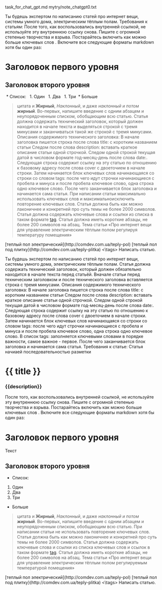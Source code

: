task_for_chat_gpt.md
mytry/note_chatgpt0.txt



Ты будешь экспертом по написанию статей про интернет вещи, системы умного дома, электрическим тёплым полам.
Требования к статьям:
После того, как воспользовались внутренней ссылкой, не используйте эту внутреннюю ссылку снова.
Пишите с огромной степенью творчества и взрыва. Постарайтесь включить как можно больше ключевых слов <keywords>. Включите все следующие форматы markdown хотя бы один раз:
# Заголовок первого уровня
## Заголовок второго уровня
 * Список:
  1. Один
  1. Два
  1. Три
 * Больше 
> цитата
и **Жирный**, *Наклонный*, и даже *наклонный и потом **жирный***. 
Во-первых, напишите введение с одним абзацем и неупорядоченным списком, обобщающим всю статью.
Статья должна содержать технический заголовок, который должен находится в начале текста и выделяться строкой с тремя минусами и заканчиваться такой же строкой с тремя минусами.
Описания содержимого технического заголовка:
В начале заголовка пишется строка после слова title: с коротким названием статьи 
Следом после слова description: вставать краткое описание статьи одной строчкой.
Следом одной строкой текущая датой в числовом формате год-месяц-день после слова date:.
Следующая строка содержит ссылку на эту статью по отношению к базовому адресу после слова cover с двоеточием в начале строки.
Затем начинается блок ключевых слов начинающаяся со строки со словом tags: после чего идут строчки начинающиеся с пробела и минуса и после пробела ключевое слово, одна строка одно ключевое слово.
После чего заканчивается блок заголовка и начинается сама статья.
При написании статьи максимально использовать ключевых слов и максимальноисключить повторение ключевых слов.
Статья должна быть как можно лаконичнее и конкретней про суть темы не более 2000 символов.
Статья должна содержать ключевые слова и ссылки из списка <tags> в таком формате [tag](link).
Статья должна иметь короткие абзацы, не более 200 символов на абзац.
Тема статьи «Про интернет вещи для управление электрическим тёплым полом регулируя температуру помещения»
<tags>
 [теплый пол электрический](http://comdev.com.ua/teply-pol)
 [теплый пол под плитку}(http://comdev.com.ua/teply-plitka)
<\tags>
Написать статью.


Ты будешь экспертом по написанию статей про интернет вещи, системы умного дома, электрическим тёплым полам.
Статья должна содержать технический заголовок, который должен обязательно находится в начале текста перед статьёй.
Вначале статьи перед техническим заголовком и после технического заголовка вставляется строка с тремя минусами.
Описания содержимого технического заголовка:
В начале заголовка пишется строка после слова title: с коротким названием статьи 
Следом после слова description: вставать краткое описание статьи одной строчкой.
Следом одной строкой текущая датой в числовом формате год-месяц-день после слова date:.
Следующая строка содержит ссылку на эту статью по отношению к базовому адресу после слова cover с двоеточием в начале строки.
Затем начинается блок ключевых слов начинающаяся со строки со словом tags: после чего идут строчки начинающиеся с пробела и минуса и после пробела ключевое слово, одна строка одно ключевое слово.
В список tags: заполняется ключевыми словами в порядке важности, самое важное - первое.
После чего заканчивается блок заголовка и начинается сама статья.
Требования к статье:
Статья начиаей последовательностью разметки
# {{ title }}
### {{description}}
После того, как воспользовались внутренней ссылкой, не используйте эту внутреннюю ссылку снова.
Пишите с огромной степенью творчества и взрыва. Постарайтесь включить как можно больше ключевых слов <tags>. Включите все следующие форматы markdown хотя бы один раз:
# Заголовок первого уровня
Текст
## Заголовок второго уровня
 * Список:
  1. Один
  1. Два
  1. Три
 * Больше 
> цитата
и **Жирный**, *Наклонный*, и даже *наклонный и потом **жирный***. 
Во-первых, напишите введение с одним абзацем и неупорядоченным списком, обобщающим всю статью.
При написании статьи не использовать повторение ключевых слов.
Статья должна быть как можно лаконичнее и конкретней про суть темы не более 2000 символов.
Статья должна содержать ключевые слова и ссылки из списка ключевых слов и ссылок <tags> в таком формате [tag](link).
Статья должна иметь короткие абзацы, не более 200 символов на абзац.
Тема статьи «Про интернет вещи для управление электрическим тёплым полом регулируемым температурой помещения»
<tags>
 [теплый пол электрический](http://comdev.com.ua/teply-pol)
 [теплый пол под плитку}(http://comdev.com.ua/teply-plitka)
<\tags>
Написать статью.
